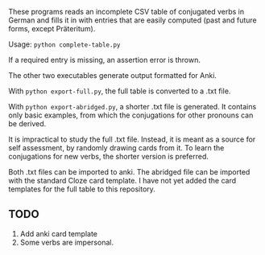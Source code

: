
These programs reads an incomplete CSV table of conjugated verbs in German and fills it in with entries that are easily computed (past and future forms, except Präteritum).

Usage: `python complete-table.py`

If a required entry is missing, an assertion error is thrown.

The other two executables generate output formatted for Anki.

With `python export-full.py`, the full table is converted to a .txt file.

With `python export-abridged.py`, a shorter .txt file is generated. It contains only basic examples, from which the conjugations for other pronouns can be derived.

It is impractical to study the full .txt file. Instead, it is meant as a source for self assessment, by randomly drawing cards from it. To learn the conjugations for new verbs, the shorter version is preferred.

Both .txt files can be imported to anki. The abridged file can be imported with the standard Cloze card template. I have not yet added the card templates for the full table  to this repository.

## TODO

1. Add anki card template
2. Some verbs are impersonal. 